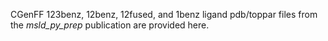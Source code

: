 CGenFF 123benz, 12benz, 12fused, and 1benz ligand pdb/toppar files from the *msld_py_prep* publication are provided here.
